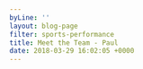 ```yaml
---
byLine: ''
layout: blog-page
filter: sports-performance
title: Meet the Team - Paul
date: 2018-03-29 16:02:05 +0000
---
```

